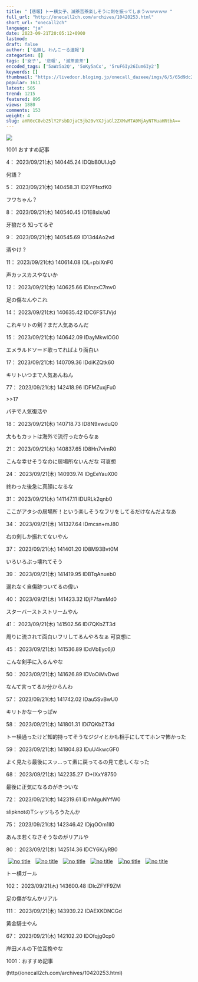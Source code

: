 ```yaml
---
title: "【悲報】トー横女子、滅茶苦茶楽しそうに剣を振ってしまうｗｗｗｗｗ "
full_url: "http://onecall2ch.com/archives/10420253.html"
short_url: "onecall2ch"
language: "ja"
date: 2023-09-21T20:05:12+0900
lastmod: 
draft: false
author: ['名無し わんこーる速報']
categories: []
tags: ['女子', '悲報', '滅茶苦茶']
encoded_tags: ['5aWz5a2Q', '5oKy5aCx', '5ruF6Iy26Ium6Iy2']
keywords: []
thumbnail: "https://livedoor.blogimg.jp/onecall_dazeee/imgs/6/5/65d9dc28-s.png"
popular: 1611
latest: 505
trend: 1215
featured: 895
views: 1880
comments: 153
weight: 4
slug: aHR0cC8vb25lY2FsbDJjaC5jb20vYXJjaGl2ZXMvMTA0MjAyNTMuaHRtbA==
---
```


![](https://livedoor.blogimg.jp/onecall_dazeee/imgs/6/5/65d9dc28-s.png)

<div> <p class='name2'> 1001 おすすめ記事</p> <p class='name2'>4： 2023/09/21(木) 140445.24 IDQbB0UIJq0</p><p class='onecall'> 何語？ </p> <p class='name2'>5： 2023/09/21(木) 140458.31 ID2YFfsxfK0</p><p class='onecall'> フワちゃん？ </p> <p class='name2'>8： 2023/09/21(木) 140540.45 ID1E8slx/a0</p><p class='onecall'><p> 牙狼だろ 知ってるぞ </p></p> <p class='name2'>9： 2023/09/21(木) 140545.69 ID13d4Ao2vd</p><p class='onecall'> 酒やけ？ </p> <p class='name2'>11： 2023/09/21(木) 140614.08 IDL+pbiXnF0</p><p class='onecall'> 声カッスカスやないか </p> <p class='name2'>12： 2023/09/21(木) 140625.66 IDInzxC7mv0</p><p class='onecall'> 足の傷なんやこれ </p> <p class='name2'>14： 2023/09/21(木) 140635.42 IDC6FSTJVjd</p><p class='onecall'><p> これキリトの剣？まだ人気あるんだ </p></p> <p class='name2'>15： 2023/09/21(木) 140642.09 IDayMkwlOG0</p><p class='onecall'> エメラルドソード歌ってればより面白い </p> <p class='name2'>17： 2023/09/21(木) 140709.36 IDdiKZQtk60</p><p class='onecall'> キリトいつまで人気あんねん </p> <p class='name2'>77： 2023/09/21(木) 142418.96 IDFMZuxjFu0</p><p class='onecall'> <p class='anchor'>>>17</p> パチで人気復活や </p> <p class='name2'>18： 2023/09/21(木) 140718.73 ID8N9xwduQ0</p><p class='onecall'> 太ももカットは海外で流行ったからなぁ </p> <p class='name2'>21： 2023/09/21(木) 140837.65 ID8Hn7vimR0</p><p class='onecall'> こんな幸せそうなのに居場所ないんだな 可哀想 </p> <p class='name2'>24： 2023/09/21(木) 140939.74 IDgEeYauX00</p><p class='onecall'><p> 終わった後急に真顔になるな </p></p> <p class='name2'>31： 2023/09/21(木) 141147.11 IDURLk2qnb0</p><p class='onecall'> ここがアタシの居場所！という楽しそうなフリをしてるだけなんだよなあ </p> <p class='name2'>34： 2023/09/21(木) 141327.64 IDmcsn+mJ80</p><p class='onecall'> 右の剣しか振れてないやん </p> <p class='name2'>37： 2023/09/21(木) 141401.20 ID8M93Bvt0M</p><p class='onecall'><p> いろいろぶっ壊れてそう </p></p> <p class='name2'>39： 2023/09/21(木) 141419.95 IDBTqAnueb0</p><p class='onecall'> 漏れなく自傷跡ついてるの偉い </p> <p class='name2'>40： 2023/09/21(木) 141423.32 IDjF7famMd0</p><p class='onecall'> スターバーストストリームやん </p> <p class='name2'>41： 2023/09/21(木) 141502.56 IDi7QKbZT3d</p><p class='onecall'><p> 周りに流されて面白いフリしてるんやろなぁ 可哀想に </p></p> <p class='name2'>45： 2023/09/21(木) 141536.89 IDdVbEyc6j0</p><p class='onecall'> こんな剣手に入るんやな </p> <p class='name2'>50： 2023/09/21(木) 141626.89 IDVoOiMvDwd</p><p class='onecall'> なんて言ってるか分からんわ </p> <p class='name2'>57： 2023/09/21(木) 141742.02 IDau5SvBwU0</p><p class='onecall'> キリトかなーやっぱw </p> <p class='name2'>58： 2023/09/21(木) 141801.31 IDi7QKbZT3d</p><p class='onecall'> トー横通ったけど知的持ってそうなジジイとかも相手にしててホンマ怖かった </p> <p class='name2'>59： 2023/09/21(木) 141804.83 IDuU4kwcGF0</p><p class='onecall'><p> よく見たら最後にスッ…って素に戻ってるの見て悲しくなった </p></p> <p class='name2'>68： 2023/09/21(木) 142235.27 ID+IXxY8750</p><p class='onecall'> 最後に正気になるのがきついな </p> <p class='name2'>72： 2023/09/21(木) 142319.61 IDmMguNYfW0</p><p class='onecall'> slipknotのTシャツもろうたんか </p> <p class='name2'>75： 2023/09/21(木) 142346.42 IDjqOOm1ll0</p><p class='onecall'><p> あんま若くなさそうなのがリアルや </p></p> <p class='name2'>80： 2023/09/21(木) 142514.36 IDCY6K/yRB0</p> <a target='_blank' href='https//livedoor.blogimg.jp/onecall_dazeee/imgs/b/0/b03fbf73.jpg'><img hspace='5' border='0' class='image pict' alt='no title' src='https//livedoor.blogimg.jp/onecall_dazeee/imgs/b/0/b03fbf73-s.jpg'></a> <a target='_blank' href='https//livedoor.blogimg.jp/onecall_dazeee/imgs/f/8/f8fb579f.jpg'><img hspace='5' border='0' class='image pict' alt='no title' src='https//livedoor.blogimg.jp/onecall_dazeee/imgs/f/8/f8fb579f-s.jpg'></a> <a target='_blank' href='https//livedoor.blogimg.jp/onecall_dazeee/imgs/a/c/ace8d75c.jpg'><img hspace='5' border='0' class='image pict' alt='no title' src='https//livedoor.blogimg.jp/onecall_dazeee/imgs/a/c/ace8d75c-s.jpg'></a> <a target='_blank' href='https//livedoor.blogimg.jp/onecall_dazeee/imgs/6/3/636f447e.jpg'><img hspace='5' border='0' class='image pict' alt='no title' src='https//livedoor.blogimg.jp/onecall_dazeee/imgs/6/3/636f447e-s.jpg'></a> <a target='_blank' href='https//livedoor.blogimg.jp/onecall_dazeee/imgs/a/0/a0bd9f05.jpg'><img hspace='5' border='0' class='image pict' alt='no title' src='https//livedoor.blogimg.jp/onecall_dazeee/imgs/a/0/a0bd9f05-s.jpg'></a> <a target='_blank' href='https//livedoor.blogimg.jp/onecall_dazeee/imgs/5/b/5b3bc928.jpg'><img hspace='5' border='0' class='image pict' alt='no title' src='https//livedoor.blogimg.jp/onecall_dazeee/imgs/5/b/5b3bc928-s.jpg'></a> <p>トー横ガール</p> <p class='name2'>102： 2023/09/21(木) 143600.48 IDIcZFYF9ZM</p><p class='onecall'> 足の傷がなんかリアル </p> <p class='name2'>111： 2023/09/21(木) 143939.22 IDAEXKDNCGd</p><p class='onecall'> 黄金騎士やん </p> <p class='name2'>67： 2023/09/21(木) 142102.20 IDOfqjg0cp0</p><p class='onecall'><p> 岸田メルの下位互換やな </p></p> <p class='name2'>1001：おすすめ記事</p> </div>

(http//onecall2ch.com/archives/10420253.html)

